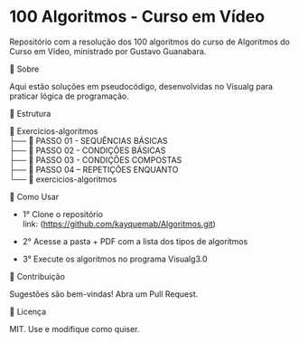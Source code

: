 # 100 Algoritmos - Curso em Vídeo
Repositório com a resolução dos 100 algoritmos do curso de Algoritmos do Curso em Vídeo, ministrado por Gustavo Guanabara.

📌 Sobre

Aqui estão soluções em pseudocódigo, desenvolvidas no Visualg para praticar lógica de programação.

📂 Estrutura

📂 Exercicios-algoritmos<br>
├── 📂 PASSO 01 - SEQUÊNCIAS BÁSICAS<br>
├── 📂 PASSO 02 - CONDIÇÕES BÁSICAS<br>
├── 📂 PASSO 03 - CONDIÇÕES COMPOSTAS<br>
├── 📂 PASSO 04 – REPETIÇÕES ENQUANTO<br>
└── 📑 exercicios-algoritmos<br>

🚀 Como Usar

- 1° Clone o repositório <br>
link: (https://github.com/kayquemab/Algoritmos.git)

- 2° Acesse a pasta + PDF com a lista dos tipos de algoritmos
- 3° Execute os algoritmos no programa Visualg3.0

🤝 Contribuição

Sugestões são bem-vindas! Abra um Pull Request.

📜 Licença

MIT. Use e modifique como quiser.

